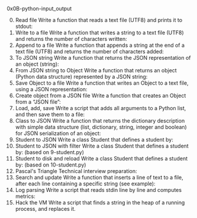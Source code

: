 0x0B-python-input_output

0. Read file
Write a function that reads a text file (UTF8) and prints it to stdout:
1. Write to a file
Write a function that writes a string to a text file (UTF8) and returns the number of characters written:
2. Append to a file
Write a function that appends a string at the end of a text file (UTF8) and returns the number of characters added:
3. To JSON string
Write a function that returns the JSON representation of an object (string):
4. From JSON string to Object
Write a function that returns an object (Python data structure) represented by a JSON string:
5. Save Object to a file
Write a function that writes an Object to a text file, using a JSON representation:
6. Create object from a JSON file
Write a function that creates an Object from a “JSON file”:
7. Load, add, save
Write a script that adds all arguments to a Python list, and then save them to a file:
8. Class to JSON
Write a function that returns the dictionary description with simple data structure (list, dictionary, string, integer and boolean) for JSON serialization of an object:
9. Student to JSON
Write a class Student that defines a student by:
10. Student to JSON with filter
Write a class Student that defines a student by: (based on 9-student.py)
11. Student to disk and reload
Write a class Student that defines a student by: (based on 10-student.py)
12. Pascal's Triangle
Technical interview preparation:
13. Search and update
Write a function that inserts a line of text to a file, after each line containing a specific string (see example):
14. Log parsing
Write a script that reads stdin line by line and computes metrics:
15. Hack the VM
Write a script that finds a string in the heap of a running process, and replaces it.
